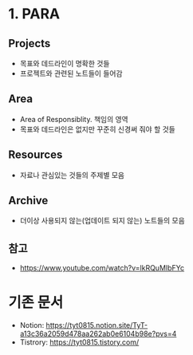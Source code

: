 # 1. PARA
## Projects
- 목표와 데드라인이 명확한 것들
- 프로젝트와 관련된 노트들이 들어감
## Area
- Area of Responsiblity. 책임의 영역
- 목표와 데드라인은 없지만 꾸준히 신경써 줘야 할 것들
## Resources
- 자료나 관심있는 것들의 주제별 모음
## Archive
- 더이상 사용되지 않는(업데이트 되지 않는) 노트들의 모음

## 참고
- https://www.youtube.com/watch?v=lkRQuMIbFYc

# 기존 문서
- Notion: https://tyt0815.notion.site/TyT-a13c36a2059d478aa262ab0e6104b98e?pvs=4
- Tistrory: https://tyt0815.tistory.com/